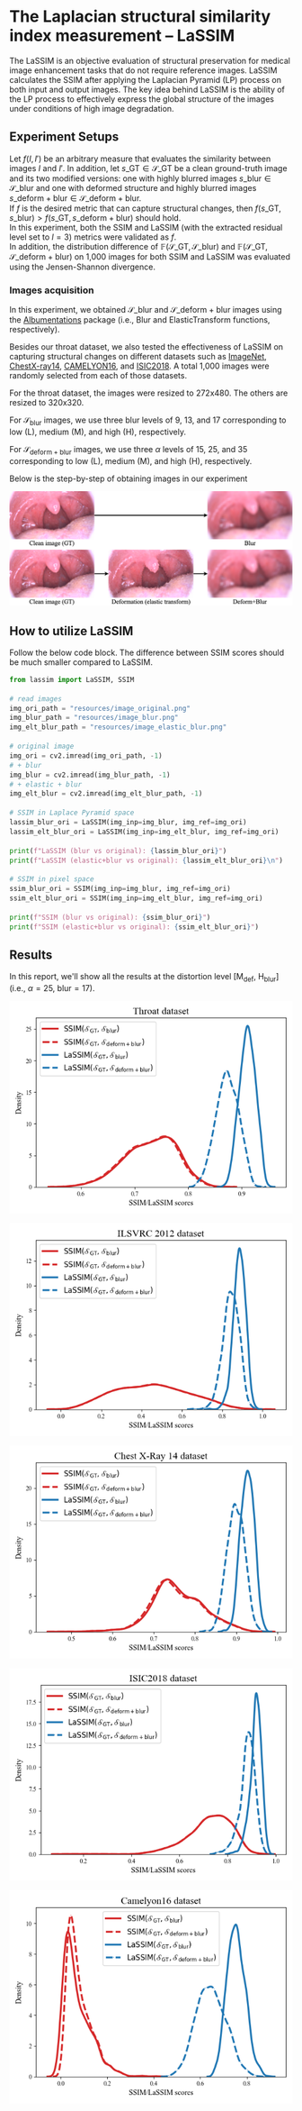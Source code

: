 # The Laplacian structural similarity index measurement – LaSSIM

The LaSSIM is an objective evaluation of structural preservation for medical image enhancement tasks that do not require reference images. LaSSIM calculates the SSIM after applying the Laplacian Pyramid (LP) process on both input and output images. The key idea behind LaSSIM is the ability of the LP process to effectively express the global structure of the images under conditions of high image degradation. 

## **Experiment Setups**
Let $f(I, I')$ be an arbitrary measure that evaluates the similarity between images $I$ and $I'$. In addition, let $s\_\mathrm{GT} \in \mathcal{S}\_{\mathrm{GT}}$ be a clean ground-truth image and its two modified versions: one with highly blurred images $s\_\mathrm{blur} \in \mathcal{S}\_{\mathrm{blur}}$ and one with deformed structure and highly blurred images $s\_\mathrm{deform+blur} \in \mathcal{S}\_{\mathrm{deform+blur}}$.  
If $f$ is the desired metric that can capture structural changes, then $f(s\_\mathrm{GT},s\_\mathrm{blur})>f(s\_\mathrm{GT},s\_\mathrm{deform+blur})$ should hold.  
In this experiment, both the SSIM and LaSSIM (with the extracted residual level set to $l = 3$) metrics were validated as $f$.  
In addition, the distribution difference of $\mathbb{F}(\mathcal{S}\_\mathrm{GT}, \mathcal{S}\_\mathrm{blur})$ and $\mathbb{F}(\mathcal{S}\_\mathrm{GT}, \mathcal{S}\_\mathrm{deform+blur})$ on 1,000 images for both SSIM and LaSSIM was evaluated using the Jensen-Shannon divergence.  

### **Images acquisition**
In this experiment, we obtained $\mathcal{S}\_\mathrm{blur}$ and $\mathcal{S}\_\mathrm{deform+blur}$ images using the [Albumentations](https://albumentations.ai/) package (i.e., Blur and ElasticTransform functions, respectively). 

Besides our throat dataset, we also tested the effectiveness of LaSSIM on capturing structural changes on different datasets such as [ImageNet](https://www.image-net.org/challenges/LSVRC/2012/index.php), [ChestX-ray14](https://nihcc.app.box.com/v/ChestXray-NIHCC), [CAMELYON16](https://camelyon16.grand-challenge.org/), and [ISIC2018](https://challenge.isic-archive.com/landing/2018/). 
A total 1,000 images were randomly selected from each of those datasets.  

For the throat dataset, the images were resized to 272x480. The others are resized to 320x320.  

For $\mathcal{S}_\mathrm{blur}$ images, we use three blur levels of 9, 13, and 17 corresponding to low (L), medium (M), and high (H), respectively.  

For $\mathcal{S}_\mathrm{deform+blur}$ images, we use three $\alpha$ levels of 15, 25, and 35 corresponding to low (L), medium (M), and high (H), respectively.  

Below is the step-by-step of obtaining images in our experiment

![Figure 4](resources/Fig_4.png)

## How to utilize LaSSIM
Follow the below code block. 
The difference between SSIM scores should be much smaller compared to LaSSIM.
```python
from lassim import LaSSIM, SSIM

# read images
img_ori_path = "resources/image_original.png"
img_blur_path = "resources/image_blur.png"
img_elt_blur_path = "resources/image_elastic_blur.png"

# original image
img_ori = cv2.imread(img_ori_path, -1)
# + blur
img_blur = cv2.imread(img_blur_path, -1)
# + elastic + blur
img_elt_blur = cv2.imread(img_elt_blur_path, -1)

# SSIM in Laplace Pyramid space
lassim_blur_ori = LaSSIM(img_inp=img_blur, img_ref=img_ori)
lassim_elt_blur_ori = LaSSIM(img_inp=img_elt_blur, img_ref=img_ori)

print(f"LaSSIM (blur vs original): {lassim_blur_ori}")
print(f"LaSSIM (elastic+blur vs original): {lassim_elt_blur_ori}\n")

# SSIM in pixel space
ssim_blur_ori = SSIM(img_inp=img_blur, img_ref=img_ori)
ssim_elt_blur_ori = SSIM(img_inp=img_elt_blur, img_ref=img_ori)

print(f"SSIM (blur vs original): {ssim_blur_ori}")
print(f"SSIM (elastic+blur vs original): {ssim_elt_blur_ori}")
```

## **Results**
In this report, we'll show all the results at the distortion level $\lbrack\mathrm{M_{def}}$, $\mathrm{H_{blur}}\rbrack$ (i.e., $\alpha=25$, $\mathrm{blur} = 17$).

![Result image](resources/aillis_SSIM_vs_LaSSIM.png)

![Result image](resources/imagenet_SSIM_vs_LaSSIM.png)

![Result image](resources/chestxray_SSIM_vs_LaSSIM.png)

![Result image](resources/isic_SSIM_vs_LaSSIM.png)

![Result image](resources/camelyon_SSIM_vs_LaSSIM.png)